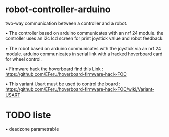 # robot-controller-arduino

two-way communication between a controller and a robot.

• The controller based on arduino communicates with an nrf 24 module.
the controller uses an i2c lcd screen for print joystick value and robot feedback.

• The robot based on arduino communicates with the joystick via an nrf 24 module. arduino communicates in serial link with a hacked hoverboard card for wheel control.

• Firmware hack the hoverboard find this Link : https://github.com/EFeru/hoverboard-firmware-hack-FOC

• This variant Usart must be used to control the board : https://github.com/EFeru/hoverboard-firmware-hack-FOC/wiki/Variant-USART

# TODO liste

• deadzone parametrable
